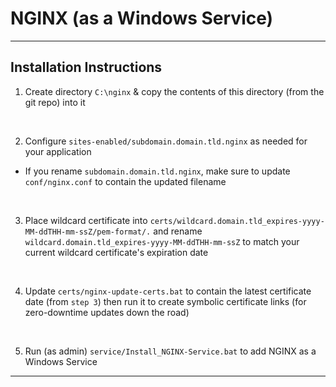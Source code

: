 # NGINX (as a Windows Service)

***

## Installation Instructions

1. Create directory `C:\nginx` & copy the contents of this directory (from the git repo) into it

<br />

2. Configure `sites-enabled/subdomain.domain.tld.nginx` as needed for your application
  - If you rename `subdomain.domain.tld.nginx`, make sure to update `conf/nginx.conf` to contain the updated filename

<br />

3. Place wildcard certificate into `certs/wildcard.domain.tld_expires-yyyy-MM-ddTHH-mm-ssZ/pem-format/.` and rename `wildcard.domain.tld_expires-yyyy-MM-ddTHH-mm-ssZ` to match your current wildcard certificate's expiration date

<br />

4. Update `certs/nginx-update-certs.bat` to contain the latest certificate date (from `step 3`) then run it to create symbolic certificate links (for zero-downtime updates down the road)

<br />

5. Run (as admin) `service/Install_NGINX-Service.bat` to add NGINX as a Windows Service

***